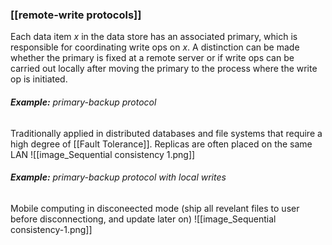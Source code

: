### [[remote-write protocols]]
Each data item $x$ in the data store has an associated primary, which is responsible for coordinating write ops on $x$.
A distinction can be made whether the primary is fixed at a remote server or if write ops can be carried out locally after moving the primary to the process where the write op is initiated.

###### **Example:** primary-backup protocol
Traditionally applied in distributed databases and file systems that require a high degree of [[Fault Tolerance]]. Replicas are often placed on the same LAN
![[image_Sequential consistency 1.png]]
###### **Example:** primary-backup protocol with local writes
Mobile computing in disconeected mode (ship all revelant files to user before disconnectiong, and update later on)
![[image_Sequential consistency-1.png]]
